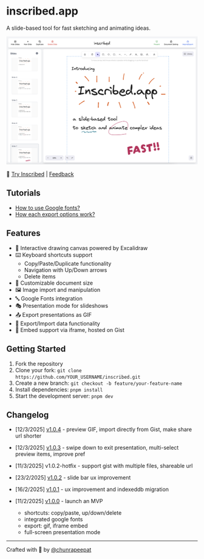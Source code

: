 # inscribed.app

A slide-based tool for fast sketching and animating ideas.

![Inscribed App Interface](./docs/imgs/screenshot.png)

🚀 [Try Inscribed](https://inscribed.app) | [Feedback](https://github.com/chunrapeepat/inscribed/issues)

## Tutorials

- [How to use Google fonts?](./docs/custom-fonts.md)
- [How each export options work?](./docs/export-options.md)

## Features

- 🎨 Interactive drawing canvas powered by Excalidraw
- ⌨️ Keyboard shortcuts support
  - Copy/Paste/Duplicate functionality
  - Navigation with Up/Down arrows
  - Delete items
- 📏 Customizable document size
- 🖼️ Image import and manipulation
- 🔤 Google Fonts integration
- 🎭 Presentation mode for slideshows
- 📤 Export presentations as GIF
- 💾 Export/Import data functionality
- 🔗 Embed support via iframe, hosted on Gist

## Getting Started

1. Fork the repository
2. Clone your fork: `git clone https://github.com/YOUR_USERNAME/inscribed.git`
3. Create a new branch: `git checkout -b feature/your-feature-name`
4. Install dependencies: `pnpm install`
5. Start the development server: `pnpm dev`

## Changelog

- [12/3/2025] [v1.0.4](https://github.com/chunrapeepat/inscribed/pull/9) - preview GIF, import directly from Gist, make share url shorter

- [12/3/2025] [v1.0.3](https://github.com/chunrapeepat/inscribed/pull/8) - swipe down to exit presentation, multi-select preview items, improve pref

- [11/3/2025] v1.0.2-hotfix - support gist with multiple files, shareable url

- [23/2/2025] [v1.0.2](https://github.com/chunrapeepat/inscribed/pull/5) - slide bar ux improvement

- [16/2/2025] [v1.0.1](https://github.com/chunrapeepat/inscribed/pull/1) - ux improvement and indexeddb migration

- [11/2/2025] [v1.0.0](https://www.youtube.com/watch?v=wEXE8-6yEzw) - launch an MVP
  - shortcuts: copy/paste, up/down/delete
  - integrated google fonts
  - export: gif, iframe embed
  - full-screen presentation mode

---

Crafted with 🧡 by [@chunrapeepat](https://chunrapeepat.com)
